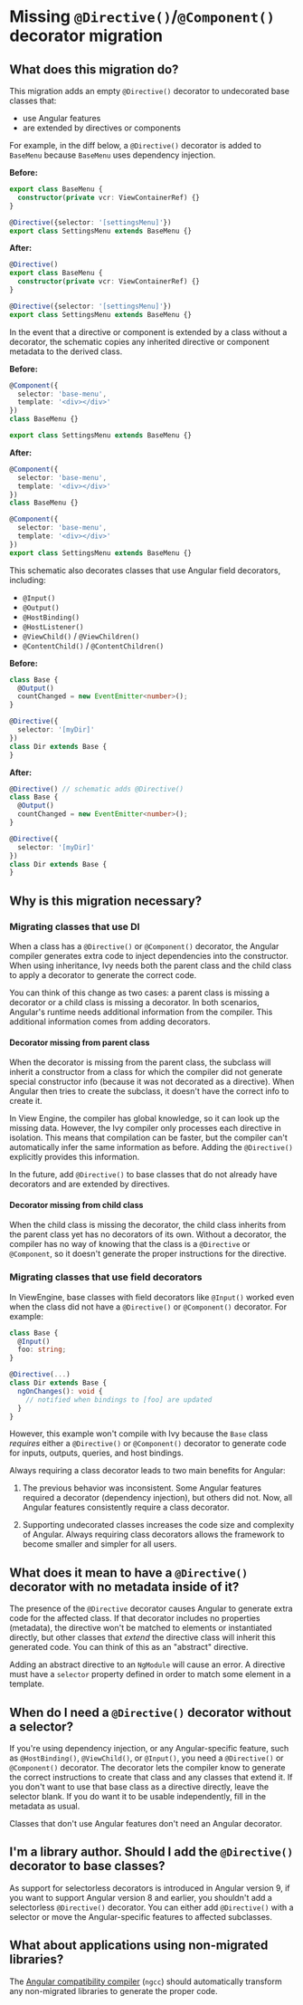 # Missing `@Directive()`/`@Component()` decorator migration

## What does this migration do?

This migration adds an empty `@Directive()` decorator to undecorated
base classes that:

- use Angular features
- are extended by directives or components

For example, in the diff below, a `@Directive()` decorator is added to `BaseMenu` because `BaseMenu` uses dependency injection.


  **Before:**
  ```ts
  export class BaseMenu {
    constructor(private vcr: ViewContainerRef) {}
  }

  @Directive({selector: '[settingsMenu]'})
  export class SettingsMenu extends BaseMenu {}
  ```

  **After:**
  ```ts
  @Directive()
  export class BaseMenu {
    constructor(private vcr: ViewContainerRef) {}
  }

  @Directive({selector: '[settingsMenu]'})
  export class SettingsMenu extends BaseMenu {}
  ```

In the event that a directive or component is extended by a class without a decorator, the schematic copies any inherited directive or component metadata to the derived class.

**Before:**
```ts
@Component({
  selector: 'base-menu',
  template: '<div></div>'
})
class BaseMenu {}

export class SettingsMenu extends BaseMenu {}
```

**After:**
```ts
@Component({
  selector: 'base-menu',
  template: '<div></div>'
})
class BaseMenu {}

@Component({
  selector: 'base-menu',
  template: '<div></div>'
})
export class SettingsMenu extends BaseMenu {}
```

This schematic also decorates classes that use Angular field decorators, including:
- `@Input()`
- `@Output()`
- `@HostBinding()`
- `@HostListener()`
- `@ViewChild()` / `@ViewChildren()`
- `@ContentChild()` / `@ContentChildren()`


**Before:**
```ts
class Base {
  @Output()
  countChanged = new EventEmitter<number>();
}

@Directive({
  selector: '[myDir]'
})
class Dir extends Base {
}
```

**After:**
```ts
@Directive() // schematic adds @Directive()
class Base {
  @Output()
  countChanged = new EventEmitter<number>();
}

@Directive({
  selector: '[myDir]'
})
class Dir extends Base {
}
```


## Why is this migration necessary?

### Migrating classes that use DI

When a class has a `@Directive()` or `@Component()` decorator, the Angular compiler generates extra code to inject dependencies into the constructor.
When using inheritance, Ivy needs both the parent class and the child class to apply a decorator to generate the correct code.

You can think of this change as two cases: a parent class is missing a
decorator or a child class is missing a decorator.
In both scenarios, Angular's runtime needs additional information from the compiler.
This additional information comes from adding decorators.


#### Decorator missing from parent class

When the decorator is missing from the parent class, the subclass will inherit a constructor from a class for which the compiler did not generate special constructor info (because it was not decorated as a directive).
When Angular then tries to create the subclass, it doesn't have the correct info to create it.

In View Engine, the compiler has global knowledge, so it can look up the missing data.
However, the Ivy compiler only processes each directive in isolation.
This means that compilation can be faster, but the compiler can't automatically infer the same information as before.
Adding the `@Directive()` explicitly provides this information.

In the future, add `@Directive()` to base classes that do not already have decorators and are extended by directives.

#### Decorator missing from child class

When the child class is missing the decorator, the child class inherits from the parent class yet has no decorators of its own.
Without a decorator, the compiler has no way of knowing that the class is a `@Directive` or `@Component`, so it doesn't generate the proper instructions for the directive.

### Migrating classes that use field decorators

In ViewEngine, base classes with field decorators like `@Input()` worked even when the class did not have a `@Directive()` or `@Component()` decorator.
For example:

```ts
class Base {
  @Input()
  foo: string;
}

@Directive(...)
class Dir extends Base {
  ngOnChanges(): void {
    // notified when bindings to [foo] are updated
  }
}
```

However, this example won't compile with Ivy because the `Base` class _requires_ either a `@Directive()` or `@Component()` decorator to generate code for inputs, outputs, queries, and host bindings.

Always requiring a class decorator leads to two main benefits for Angular:

1. The previous behavior was inconsistent.
   Some Angular features required a decorator (dependency injection), but others did not.
   Now, all Angular features consistently require a class decorator.

1. Supporting undecorated classes increases the code size and complexity of Angular.
   Always requiring class decorators allows the framework to become smaller and simpler for all users.


## What does it mean to have a `@Directive()` decorator with no metadata inside of it?

The presence of the `@Directive` decorator causes Angular to generate extra code for the affected class.
If that decorator includes no properties (metadata), the directive won't be matched to elements or instantiated directly, but other classes that _extend_ the directive class will inherit this generated code.
You can think of this as an "abstract" directive.

Adding an abstract directive to an `NgModule` will cause an error.
A directive must have a `selector` property defined in order to match some element in a template.

## When do I need a `@Directive()` decorator without a selector?

If you're using dependency injection, or any Angular-specific feature, such as `@HostBinding()`, `@ViewChild()`, or `@Input()`, you need a `@Directive()` or `@Component()` decorator.
The decorator lets the compiler know to generate the correct instructions to create that class and any classes that extend it.
If you don't want to use that base class as a directive directly, leave the selector blank.
If you do want it to be usable independently, fill in the metadata as usual.

Classes that don't use Angular features don't need an Angular decorator.

## I'm a library author. Should I add the `@Directive()` decorator to base classes?

As support for selectorless decorators is introduced in Angular version 9, if you want to support Angular version 8 and earlier, you shouldn't add a selectorless `@Directive()` decorator.
You can either add `@Directive()` with a selector or move the Angular-specific features to affected subclasses.

## What about applications using non-migrated libraries?

The [Angular compatibility compiler](guide/glossary#ngcc) (`ngcc`) should automatically transform any non-migrated libraries to generate the proper code.
